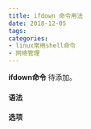 ```yaml
---
title: ifdown 命令用法
date: 2018-12-05
tags:
categories: 
- linux常用shell命令
- 网络管理
---
```

**ifdown命令** 待添加。
<!-- more --> 
#### **语法**


#### **选项**

